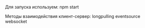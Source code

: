 Для запуска используем: npm start

Методы взаимодействия клиент-сервер:
    longpulling
    eventsource
    websocket